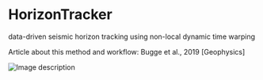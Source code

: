 # HorizonTracker
data-driven seismic horizon tracking using non-local dynamic time warping


Article about this method and workflow: Bugge et al., 2019 [Geophysics]



![Image description](Figure5.png)
